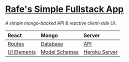 [Rafe's Simple Fullstack App][app]
===

*A simple mongo-backed API & reactive client-side UI.*

**React**      |**Mongo**        |**Server** 
:--------------|:----------------|:---------------
 [Routes]      | [Database]      | [API]
 [UI Elements] | [Model Schemas] | [Heroku Server]



[app]: https://rg-simple-webapp.herokuapp.com
[Routes]: https://github.com/rafegoldberg/simple-api-web-app/tree/main/client/routes
[UI Elements]: https://github.com/rafegoldberg/simple-api-web-app/tree/main/client/ui
[Database]: https://cloud.mongodb.com/v2/62090df060b6866a96fab784#metrics/replicaSet/62090eed945b2143c33f4e5e/explorer/rg-test
[Model Schemas]: https://github.com/rafegoldberg/simple-api-web-app/tree/main/server/models
[API]: https://github.com/rafegoldberg/simple-api-web-app/tree/main/server/api
[Heroku Server]: https://dashboard.heroku.com/apps/rg-simple-webapp